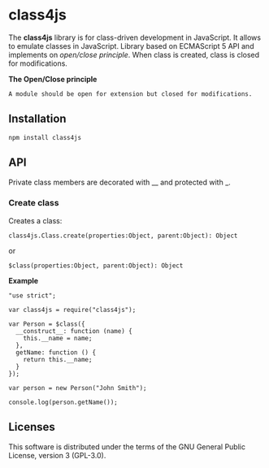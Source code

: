# class4js

The __class4js__ library is for class-driven development in JavaScript. It 
allows to emulate classes in JavaScript. Library based on ECMAScript 5 API and 
implements on _open/close principle_. When class is created, class is closed 
for modifications.

__The Open/Close principle__

    A module should be open for extension but closed for modifications.

## Installation

    npm install class4js

## API

Private class members are decorated with __ and protected with _.

### Create class

Creates a class: 

    class4js.Class.create(properties:Object, parent:Object): Object

or

    $class(properties:Object, parent:Object): Object

__Example__

    "use strict";

    var class4js = require("class4js");

    var Person = $class({
      __construct__: function (name) {
        this.__name = name;
      },
      getName: function () {
        return this.__name;
      }
    });

    var person = new Person("John Smith");

    console.log(person.getName());    

## Licenses

This software is distributed under the terms of the GNU General Public License, 
version 3 (GPL-3.0).
